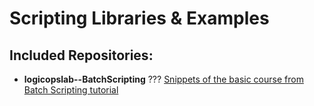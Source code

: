 # Scripting Libraries & Examples

## Included Repositories:
- **logicopslab--BatchScripting** ??? [Snippets of the basic course from Batch Scripting tutorial](./logicopslab--BatchScripting)
